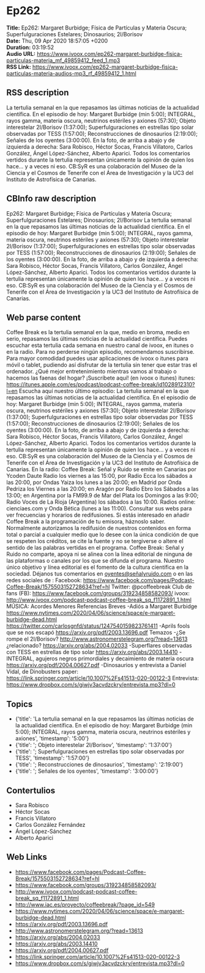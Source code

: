 # Ep262  
**Title:** Ep262: Margaret Burbidge; Física de Partículas y Materia Oscura; Superfulguraciones Estelares; Dinosaurios; 2I/Borisov  
**Date:** Thu, 09 Apr 2020 18:57:05 +0200  
**Duration:** 03:19:52  
**Audio URL:** https://www.ivoox.com/ep262-margaret-burbidge-fisica-particulas-materia_mf_49859412_feed_1.mp3  
**RSS Link:** https://www.ivoox.com/ep262-margaret-burbidge-fisica-particulas-materia-audios-mp3_rf_49859412_1.html  

## RSS description
La tertulia semanal en la que repasamos las últimas noticias de la actualidad científica. En el episodio de hoy: Margaret Burbidge (min 5:00); INTEGRAL, rayos gamma, materia oscura, neutrinos estériles y axiones (57:30); Objeto interestelar 2I/Borisov (1:37:00); Superfulguraciones en estrellas tipo solar observadas por TESS (1:57:00); Reconstrucciones de dinosaurios (2:19:00); Señales de los oyentes (3:00:00). En la foto, de arriba a abajo y de izquierda a derecha: Sara Robisco, Héctor Socas, Francis Villatoro, Carlos González, Ángel López-Sánchez, Alberto Aparici. Todos los comentarios vertidos durante la tertulia representan únicamente la opinión de quien los hace... y a veces ni eso. CB:SyR es una colaboración del Museo de la Ciencia y el Cosmos de Tenerife con el Área de Investigación y la UC3 del Instituto de Astrofísica de Canarias.

## CBInfo raw description
Ep262: Margaret Burbidge; Física de Partículas y Materia Oscura; Superfulguraciones Estelares; Dinosaurios; 2I/Borisov
La tertulia semanal en la que repasamos las últimas noticias de la actualidad científica. En el episodio de hoy: Margaret Burbidge (min 5:00); INTEGRAL, rayos gamma, materia oscura, neutrinos estériles y axiones (57:30); Objeto interestelar 2I/Borisov (1:37:00); Superfulguraciones en estrellas tipo solar observadas por TESS (1:57:00); Reconstrucciones de dinosaurios (2:19:00); Señales de los oyentes (3:00:00). En la foto, de arriba a abajo y de izquierda a derecha: Sara Robisco, Héctor Socas, Francis Villatoro, Carlos González, Ángel López-Sánchez, Alberto Aparici. Todos los comentarios vertidos durante la tertulia representan únicamente la opinión de quien los hace... y a veces ni eso. CB:SyR es una colaboración del Museo de la Ciencia y el Cosmos de Tenerife con el Área de Investigación y la UC3 del Instituto de Astrofísica de Canarias.


## Web parse content
Coffee Break es la tertulia semanal en la que, medio en broma, medio en serio, repasamos las últimas noticias de la actualidad científica. Puedes escuchar esta tertulia cada semana en nuestro canal de ivoox, en itunes o en la radio. Para no perderse ningún episodio, recomendamos suscribirse. Para mayor comodidad puedes usar aplicaciones de ivoox o itunes para móvil o tablet, pudiendo así disfrutar de la tertulia sin tener que estar tras el ordenador. ¿Qué mejor entretenimiento mientras vamos al trabajo o hacemos las faenas del hogar? ¡Suscríbete aquí! (en ivoox o itunes) itunes: https://itunes.apple.com/es/podcast/podcast-coffee-break/id1028912310?l=en Escucha aquí nuestro último episodio: La tertulia semanal en la que repasamos las últimas noticias de la actualidad científica. En el episodio de hoy: Margaret Burbidge (min 5:00); INTEGRAL, rayos gamma, materia oscura, neutrinos estériles y axiones (57:30); Objeto interestelar 2I/Borisov (1:37:00); Superfulguraciones en estrellas tipo solar observadas por TESS (1:57:00); Reconstrucciones de dinosaurios (2:19:00); Señales de los oyentes (3:00:00). En la foto, de arriba a abajo y de izquierda a derecha: Sara Robisco, Héctor Socas, Francis Villatoro, Carlos González, Ángel López-Sánchez, Alberto Aparici. Todos los comentarios vertidos durante la tertulia representan únicamente la opinión de quien los hace… y a veces ni eso. CB:SyR es una colaboración del Museo de la Ciencia y el Cosmos de Tenerife con el Área de Investigación y la UC3 del Instituto de Astrofísica de Canarias. En la radio: Coffee Break: Señal y Ruido se emite en Canarias por Ycoden Daute Radio los viernes a las 15:00, por Radio Ecca los sábados a las 20:00, por Ondas Yaiza los lunes a las 20:00; en Madrid por Onda Pedriza los Viernes a las 20:00; en Aragón por Radio Ebro los Sábados a las 13:00; en Argentina por la FM99.9 de Mar del Plata los Domingos a las 9:00; Radio Voces de La Rioja (Argentina) los sábados a las 10:00. Radios online: cienciaes.com y Onda Bética (lunes a las 11:00). Consultar sus webs para ver frecuencias y horarios de redifusiones. Si estás interesado en añadir Coffee Break a la programación de tu emisora, háznoslo saber. Normalmente autorizamos la redifusión de nuestros contenidos en forma total o parcial a cualquier medio que lo desee con la única condición de que se respeten los créditos, se cite la fuente y no se tergiverse o altere el sentido de las palabras vertidas en el programa. Coffee Break: Señal y Ruido no comparte, apoya ni se alinea con la línea editorial de ninguna de las plataformas o canales por los que se difunda el programa. Nuestro único objetivo y línea editorial es el fomento de la cultura científica en la sociedad. Déjanos tus comentarios en oyentes@señalyruido.com o en las redes sociales de : Facebook: https://www.facebook.com/pages/Podcast-Coffee-Break/1575503152728634?ref=hl Twitter: @pcoffeebreak Club de fans (FB): https://www.facebook.com/groups/319234858582093/ ivoox: http://www.ivoox.com/podcast-podcast-coffee-break_sq_f1172891_1.html MÚSICA: Acordes Menores Referencias Breves -Adiós a Margaret Burbidge https://www.nytimes.com/2020/04/06/science/space/e-margaret-burbidge-dead.html https://twitter.com/carlosgnfd/status/1247540159823761411 -Aprils fools que se nos escapó https://arxiv.org/pdf/2003.13696.pdf Temazos -¿Se rompe el 2I/Borisov? http://www.astronomerstelegram.org/?read=13613 ¿relacionado? https://arxiv.org/abs/2004.02033 -Superflares observadas con TESS en estrellas de tipo solar https://arxiv.org/abs/2003.14410 -INTEGRAL, agujeros negros primordiales y decaimiento de materia oscura https://arxiv.org/pdf/2004.00627.pdf -Dinosaurios y entrevista a Daniel Vidal, de Dinobusters paper: https://link.springer.com/article/10.1007%2Fs41513-020-00122-3 Entrevista: https://www.dropbox.com/s/giwjv3acvdzckry/entrevista.mp3?dl=0

## Topics
- {'title': 'La tertulia semanal en la que repasamos las últimas noticias de la actualidad científica. En el episodio de hoy: Margaret Burbidge (min 5:00); INTEGRAL, rayos gamma, materia oscura, neutrinos estériles y axiones', 'timestamp': '5:00'}
- {'title': '; Objeto interestelar 2I/Borisov', 'timestamp': '1:37:00'}
- {'title': '; Superfulguraciones en estrellas tipo solar observadas por TESS', 'timestamp': '1:57:00'}
- {'title': '; Reconstrucciones de dinosaurios', 'timestamp': '2:19:00'}
- {'title': '; Señales de los oyentes', 'timestamp': '3:00:00'}
## Contertulios
- Sara Robisco
- Héctor Socas
- Francis Villatoro
- Carlos González Fernández
- Ángel López-Sánchez
- Alberto Aparici
## Web Links
- https://www.facebook.com/pages/Podcast-Coffee-Break/1575503152728634?ref=hl
- https://www.facebook.com/groups/319234858582093/
- http://www.ivoox.com/podcast-podcast-coffee-break_sq_f1172891_1.html
- http://www.iac.es/proyecto/coffeebreak/?page_id=549
- https://www.nytimes.com/2020/04/06/science/space/e-margaret-burbidge-dead.html
- https://arxiv.org/pdf/2003.13696.pdf
- http://www.astronomerstelegram.org/?read=13613
- https://arxiv.org/abs/2004.02033
- https://arxiv.org/abs/2003.14410
- https://arxiv.org/pdf/2004.00627.pdf
- https://link.springer.com/article/10.1007%2Fs41513-020-00122-3
- https://www.dropbox.com/s/giwjv3acvdzckry/entrevista.mp3?dl=0